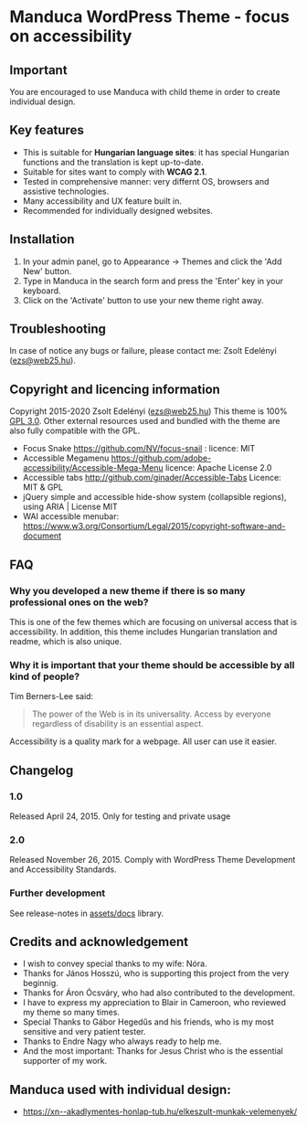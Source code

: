 # Manduca WordPress Theme - focus on accessibility


## Important
You are encouraged to use Manduca with child theme in order to create individual design. 

## Key features
* This is suitable for **Hungarian language sites**: it has special Hungarian functions and the translation is kept up-to-date.
* Suitable for sites want to comply with **WCAG 2.1**.
* Tested in comprehensive manner: very differnt OS, browsers and assistive technologies.
* Many accessibility and UX feature built in.
* Recommended for individually designed websites.

## Installation
1. In your admin panel, go to Appearance -> Themes and click the 'Add New' button.
2. Type in Manduca in the search form and press the 'Enter' key in your keyboard.
3. Click on the 'Activate' button to use your new theme right away.

## Troubleshooting
In case of notice any bugs or failure, please contact me: Zsolt Edelényi (ezs@web25.hu).

## Copyright and licencing information
Copyright 2015-2020 Zsolt Edelényi (ezs@web25.hu)
This theme is 100% [GPL 3.0](https://www.gnu.org/licenses/gpl-3.0.en.html). Other external resources used and bundled with the theme are also fully compatible with the GPL.
* Focus Snake <https://github.com/NV/focus-snail> : licence: MIT 
* Accessible Megamenu <https://github.com/adobe-accessibility/Accessible-Mega-Menu>  licence: Apache License 2.0 
* Accessible tabs <http://github.com/ginader/Accessible-Tabs>  Licence: MIT & GPL
* jQuery simple and accessible hide-show system (collapsible regions), using ARIA | License MIT
* WAI accessible menubar: <https://www.w3.org/Consortium/Legal/2015/copyright-software-and-document>

## FAQ
### Why you developed a new theme if there is so many professional ones on the web?
This is one of the few themes which are focusing on universal access that is accessibility. In addition, this theme includes Hungarian translation and readme, which is also unique. 
### Why it is important that your theme should be accessible by all kind of people? 
Tim Berners-Lee said:
> The power of the Web is in its universality. Access by everyone regardless of disability is an essential aspect.

Accessibility is a quality mark for a webpage. All user can use it easier.

## Changelog
 
### 1.0
 Released April 24, 2015.
 Only for testing and private usage
 
### 2.0
 Released November 26, 2015.
 Comply with WordPress Theme Development and Accessibility Standards.
 
 
### Further development
 See release-notes in [assets/docs](tree/master/manduca/assets/docs) library.
 
## Credits and acknowledgement
* I wish to convey special thanks to my wife: Nóra.
* Thanks for János Hosszú, who is supporting this project from the very beginnig.
* Thanks for Áron Ócsváry, who had also contributed to the development. 
* I have to express my appreciation to Blair in Cameroon, who reviewed my theme so many times.
* Special Thanks to Gábor Hegedűs and his friends, who is my most sensitive and very patient tester.
* Thanks to Endre Nagy who always ready to help me. 
* And the most important: Thanks for Jesus Christ who is the essential supporter of my work. 

## Manduca used with individual design:
* <https://xn--akadlymentes-honlap-tub.hu/elkeszult-munkak-velemenyek/>
